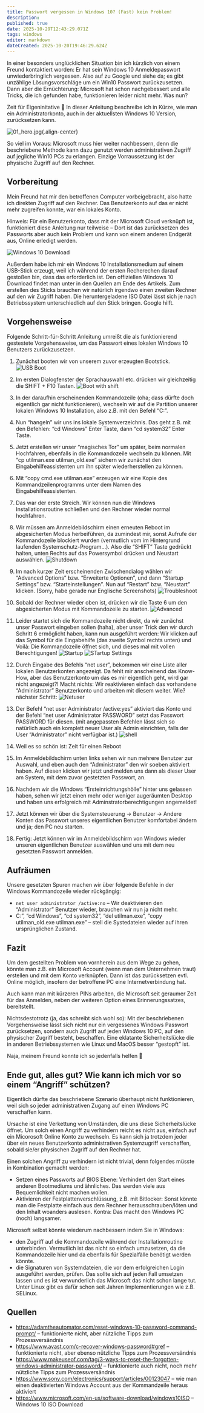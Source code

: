 ```yaml
---
title: Passwort vergessen in Windows 10? (Fast) kein Problem!
description: 
published: true
date: 2025-10-29T12:43:29.071Z
tags: windows
editor: markdown
dateCreated: 2025-10-20T19:46:29.624Z
---
```


In einer besonders unglücklichen Situation bin ich kürzlich von einem Freund kontaktiert worden: 
Er hat sein Windows 10 Anmeldepasswort unwiederbringlich vergessen.
Also auf zu Google und siehe da; es gibt unzählige Lösungsvorschläge um ein Win10 Passwort zurückzusetzen. 
Dann aber die Ernüchterung: Microsoft hat schon nachgebessert und alle Tricks, die ich gefunden habe, funktionieren leider nicht mehr. Was nun?

Zeit für Eigeninitative 🙂 In dieser Anleitung beschreibe ich in Kürze, wie man ein Administratorkonto, auch in der aktuellsten Windows 10 Version, zurücksetzen kann.

![01_hero.jpg](/assets/windows/windows10-password-reset/01_hero.jpg){.align-center}

So viel im Voraus: Microsoft muss hier weiter nachbessern, denn die beschriebene Methode kann dazu genutzt werden administrativen Zugriff auf jegliche Win10 PCs zu erlangen. Einzige Vorraussetzung ist der 
physische Zugriff auf den Rechner.

## Vorbereitung

Mein Freund hat mir den betroffenen Computer vorbeigebracht, also hatte ich direkten Zugriff auf den Rechner.
Das Benutzerkonto auf das er nicht mehr zugreifen konnte, war ein lokales Konto.

Hinweis: Für ein Benutzerkonto, dass mit der Microsoft Cloud verknüpft ist, funktioniert diese Anleitung 
nur teilweise – Dort ist das zurücksetzen des Passworts aber auch kein Problem und kann von einem 
anderen Endgerät aus, Online erledigt werden.

![Windows 10 Download](/assets/windows/windows10-password-reset/02_win10down.webp)

Außerdem habe ich mir ein Windows 10 Installationsmedium auf einem USB-Stick erzeugt, 
weil ich während der ersten Recherechen darauf gestoßen bin, dass das erforderlich ist. 
Den offiziellen Windows 10 Download findet man unter in den Quellen am Ende des Artikels. 
Zum erstellen des Sticks brauchen wir natürlich irgendwo einen zweiten Rechner auf den wir Zugriff haben. 
Die heruntergeladene ISO Datei lässt sich je nach Betriebssystem unterschiedlich auf den Stick bringen. 
Google hilft.

## Vorgehensweise

Folgende Schritt-für-Schritt Anleitung umreißt die als funktionierend gestestete Vorgehensweise, 
um das Passwort eines lokalen Windows 10 Benutzers zurückzusetzen.

1. Zunächst booten wir von unserem zuvor erzeugten Bootstick.
![USB Boot](/assets/windows/windows10-password-reset/03_01_boot_img.webp)

2. Im ersten Dialogfenster der Sprachauswahl etc. drücken wir gleichzeitig die SHIFT + F10 Tasten.
![Boot with shift](/assets/windows/windows10-password-reset/04_02_boot_shift.webp)

3. In der daraufhin erscheinenden Kommandozeile (oha; dass dürfte doch eigentlich gar nicht funktionieren), 
wechseln wir auf die Partition unserer lokalen Windows 10 Installation, also z.B. mit den Befehl “C:”.

4. Nun “hangeln” wir uns ins lokale Systemverzeichnis. Das geht z.B. mit den Befehlen: 
“cd Windows” Enter Taste, dann “cd system32” Enter Taste.

5. Jetzt erstellen wir unser “magisches Tor” um später, beim normalen Hochfahren, 
ebenfalls in die Kommandozeile wechseln zu können. Mit “cp utilman.exe utilman_old.exe” 
sichern wir zunächst den Eingabehilfeassistenten um ihn später wiederherstellen zu können.

6. Mit “copy cmd.exe utilman.exe” erzeugen wir eine Kopie des Kommandzeilenprogramms 
unter dem Namen des Eingabehilfeassistenten.

7. Das war der erste Streich. Wir können nun die Windows Installationsroutine schließen und den 
Rechner wieder normal hochfahren.

8. Wir müssen am Anmeldebildschirm einen erneuten Reboot im abgesicherten Modus herbeiführen, 
da zumindest mir, sonst Aufrufe der Kommandozeile blockiert wurden (vermutlich vom im Hintergrund laufenden 
Systemschutz-Program…). Also die “SHIFT” Taste gedrückt halten, unten Rechts auf das Powersymbol drücken und 
Neustart auswählen.
![Shutdown](/assets/windows/windows10-password-reset/05_07_down.webp)

9. Im nach kurzer Zeit erscheinenden Zwischendialog wählen wir “Advanced Options” bzw. 
“Erweiterte Optionen”, und dann “Startup Settings” bzw. “Starteinstellungen”. Nun auf “Restart” 
bzw. “Neustart” klicken. (Sorry, habe gerade nur Englische Screenshots)
![Troubleshoot](/assets/windows/windows10-password-reset/06_08_troubleshoot.webp)

10. Sobald der Rechner wieder oben ist, drücken wir die Taste 6 um den abgesicherten Modus mit Kommandozeile zu starten.
![Advanced](/assets/windows/windows10-password-reset/07_09_advanced.webp)

11. Leider startet sich die Kommandozeile nicht direkt, da wir zunächst unser Passwort eingeben sollen (haha), 
aber unser Trick den wir durch Schritt 6 ermöglicht haben, kann nun ausgeführt werden: 
Wir klicken auf das Symbol für die Eingabehilfe (das zweite Symbol rechts unten) und Voilà: 
Die Kommandozeile öffnet sich, und dieses mal mit vollen Berechtigungen!
![Startup](/assets/windows/windows10-password-reset/08_10_startup.webp)
![STartup Settings](/assets/windows/windows10-password-reset/09_11_startup_settings.webp)

12. Durch Eingabe des Befehls “net user”, bekommen wir eine Liste aller lokalen Benutzerkonten angezeigt. 
Da fehlt mir anscheinend das Know-How, aber das Benutzerkonto um das es mir eigentlich geht, 
wird gar nicht angezeigt?! Macht nichts: Wir reaktivieren einfach das vorhandene “Administrator” 
Benutzerkonto und arbeiten mit diesem weiter. Wie? nächster Schritt:
![Netuser](/assets/windows/windows10-password-reset/10_12_netuser.webp)

13. Der Befehl “net user Administrator /active:yes” aktiviert das Konto und der Befehl 
“net user Administrator PASSWORD” setzt das Passwort PASSWORD für diesen. (mit angepassten Befehlen 
lässt sich so natürlich auch ein komplett neuer User als Admin einrichten, falls der User “Administrator” 
nicht verfügbar ist.)
![shell](/assets/windows/windows10-password-reset/11_13_cmd.webp)

14. Weil es so schön ist: Zeit für einen Reboot

15. Im Anmeldebildschirm unten links sehen wir nun mehrere Benutzer zur Auswahl, 
und eben auch den “Administrator” den wir soeben aktiviert haben. Auf diesen klicken wir 
jetzt und melden uns dann als dieser User am System, mit dem zuvor gestetzten Passwort, an.

16. Nachdem wir die Windows “Ersteinrichtungshölle” hinter uns gelassen haben, sehen wir jetzt 
einen mehr oder weniger augeräumten Desktop und haben uns erfolgreich mit 
Adminstratorberechtigungen angemeldet!

17. Jetzt können wir über die Systemsteuerung -> Benutzer -> Andere Konten das Passwort unseres 
eigentlichen Benutzer komfortabel ändern und ja; den PC neu starten.

18. Fertig: Jetzt können wir im Anmeldebildschirm von Windows wieder unseren eigentlichen Benutzer 
auswählen und uns mit dem neu gesetzten Passwort anmelden.

## Aufräumen

Unsere gesetzten Spuren machen wir über folgende Befehle in der Windows Kommandozeile wieder rückgängig:

- ```net user administrator /active:no``` – Wir deaktivieren den “Administrator” Benutzer wieder, brauchen wir nun ja nicht mehr.
- C:”, “cd Windows”, “cd system32”, “del utilman.exe”, “copy utilman_old.exe utilman.exe” – stell die Systedateien wieder auf ihren ursprünglichen Zustand.

## Fazit

Um dem gestellten Problem von vornherein aus dem Wege zu gehen, könnte man z.B. ein Microsoft Account 
(wenn man dem Unternehmen traut) erstellen und mit dem Konto verknüpfen. Dann ist das zurücksetzen evtl. 
Online möglich, insofern der betroffene PC eine Internetverbindung hat.

Auch kann man mit kürzeren PINs arbeiten, die Microsoft seit geraumer Zeit für das Anmelden, 
neben der weiteren Option eines Erinnerungssatzes, bereitstellt.

Nichtsdestotrotz (ja, das schreibt sich wohl so): Mit der beschriebenen Vorgehensweise 
lässt sich nicht nur ein vergessenes Windows Passwort zurücksetzen, sondern auch Zugriff auf 
jeden Windows 10 PC, auf den physischer Zugriff besteht, beschaffen. Eine eklatante Sicherheitslücke die 
in anderen Betriebssystemen wie Linux und MacOS besser “gestopft” ist.

Naja, meinem Freund konnte ich so jedenfalls helfen 🙂

## Ende gut, alles gut? Wie kann ich mich vor so einem “Angriff” schützen?

Eigentlich dürfte das beschriebene Szenario überhaupt nicht funktionieren, 
weil sich so jeder administrativen Zugang auf einen Windows PC verschaffen kann.

Ursache ist eine Verkettung von Umständen, die uns diese Sicherheitslücke öffnet. 
Um solch einen Angriff zu verhindern reicht es nicht aus, einfach auf ein Micorosoft 
Online Konto zu wechseln. Es kann sich ja trotzdem jeder über ein neues Benutzerkonto 
administrativen Systemzugriff verschaffen, sobald sie/er physischen Zugriff auf den Rechner hat.

Einen solchen Angriff zu verhindern ist nicht trivial, denn folgendes müsste in Kombination gemacht werden:

- Setzen eines Passworts auf BIOS Ebene: Verhindert den Start eines anderen Bootmediums und ähnliches. Das werden viele aus Bequemlichkeit nicht machen wollen.
- Aktivieren der Festplattenverschlüssung, z.B. mit Bitlocker: Sonst könnte man die Festplatte einfach aus dem Rechner herausschrauben/löten und den Inhalt woanders auslesen. Kontra: Das macht den Windows PC (noch) langsamer.

Microsoft selbst könnte wiederum nachbessern indem Sie in Windows:

- den Zugriff auf die Kommandozeile während der Installationroutine unterbinden. Vermutlich ist das nicht so einfach umzusetzen, da die Kommandozeile hier und da ebenfalls für Spezialfälle benötigt werden könnte.
- die Signaturen von Systemdateien, die vor dem erfolgreichen Login ausgeführt werden, prüfen. Das sollte sich auf jeden Fall umsetzen lassen und es ist verwunderlich das Microsoft das nicht schon lange tut. Unter Linux gibt es dafür schon seit Jahren Implementierungen wie z.B. SELinux.

## Quellen

- https://adamtheautomator.com/reset-windows-10-password-command-prompt/ – funktionierte nicht, aber nützliche Tipps zum Prozessversändnis
- https://www.avast.com/c-recover-windows-password#gref – funktionierte nicht, aber ebenso nützliche Tipps zum Prozessversändnis
- https://www.makeuseof.com/tag/3-ways-to-reset-the-forgotten-windows-administrator-password/ – funktionierte auch nicht, noch mehr nützliche Tipps zum Prozessversändnis
- https://www.sony.com/electronics/support/articles/00123047 – wie man einen deaktivierten Windows Account aus der Kommandzeile heraus aktiviert
- https://www.microsoft.com/en-us/software-download/windows10ISO – Windows 10 ISO Download
